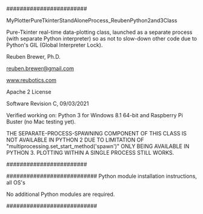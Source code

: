 ########################  

MyPlotterPureTkinterStandAloneProcess_ReubenPython2and3Class

Pure-Tkinter real-time data-plotting class, launched as a separate process (with separate Python interpreter) so as not to slow-down other code due to Python's GIL (Global Interpreter Lock). 

Reuben Brewer, Ph.D.

reuben.brewer@gmail.com

www.reubotics.com

Apache 2 License

Software Revision C, 09/03/2021

Verified working on: 
Python 3 for Windows 8.1 64-bit and Raspberry Pi Buster (no Mac testing yet).

THE SEPARATE-PROCESS-SPAWNING COMPONENT OF THIS CLASS IS NOT AVAILABLE IN PYTHON 2 DUE TO LIMITATION OF
"multiprocessing.set_start_method('spawn')" ONLY BEING AVAILABLE IN PYTHON 3. PLOTTING WITHIN A SINGLE PROCESS STILL WORKS.

########################  

########################### Python module installation instructions, all OS's

No additional Python modules are required.

###########################
